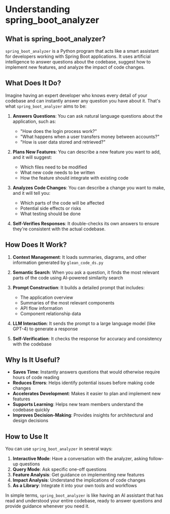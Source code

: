 # Understanding spring_boot_analyzer

## What is spring_boot_analyzer?

`spring_boot_analyzer` is a Python program that acts like a smart assistant for developers working with Spring Boot applications. It uses artificial intelligence to answer questions about the codebase, suggest how to implement new features, and analyze the impact of code changes.

## What Does It Do?

Imagine having an expert developer who knows every detail of your codebase and can instantly answer any question you have about it. That's what `spring_boot_analyzer` aims to be:

1. **Answers Questions**: You can ask natural language questions about the application, such as:
   - "How does the login process work?"
   - "What happens when a user transfers money between accounts?"
   - "How is user data stored and retrieved?"

2. **Plans New Features**: You can describe a new feature you want to add, and it will suggest:
   - Which files need to be modified
   - What new code needs to be written
   - How the feature should integrate with existing code

3. **Analyzes Code Changes**: You can describe a change you want to make, and it will tell you:
   - Which parts of the code will be affected
   - Potential side effects or risks
   - What testing should be done

4. **Self-Verifies Responses**: It double-checks its own answers to ensure they're consistent with the actual codebase.

## How Does It Work?

1. **Context Management**: It loads summaries, diagrams, and other information generated by `glean_code_ds.py`

2. **Semantic Search**: When you ask a question, it finds the most relevant parts of the code using AI-powered similarity search

3. **Prompt Construction**: It builds a detailed prompt that includes:
   - The application overview
   - Summaries of the most relevant components
   - API flow information
   - Component relationship data

4. **LLM Interaction**: It sends the prompt to a large language model (like GPT-4) to generate a response

5. **Self-Verification**: It checks the response for accuracy and consistency with the codebase

## Why Is It Useful?

- **Saves Time**: Instantly answers questions that would otherwise require hours of code reading
- **Reduces Errors**: Helps identify potential issues before making code changes
- **Accelerates Development**: Makes it easier to plan and implement new features
- **Supports Learning**: Helps new team members understand the codebase quickly
- **Improves Decision-Making**: Provides insights for architectural and design decisions

## How to Use It

You can use `spring_boot_analyzer` in several ways:

1. **Interactive Mode**: Have a conversation with the analyzer, asking follow-up questions
2. **Query Mode**: Ask specific one-off questions
3. **Feature Analysis**: Get guidance on implementing new features
4. **Impact Analysis**: Understand the implications of code changes
5. **As a Library**: Integrate it into your own tools and workflows

In simple terms, `spring_boot_analyzer` is like having an AI assistant that has read and understood your entire codebase, ready to answer questions and provide guidance whenever you need it. 